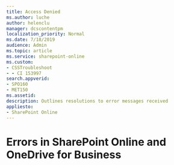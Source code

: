 ```yaml
---
title: Access Denied
ms.author: luche
author: helenclu
manager: dcscontentpm
localization_priority: Normal
ms.date: 7/18/2019
audience: Admin
ms.topic: article
ms.service: sharepoint-online
ms.custom: 
- CSSTroubleshoot
- - CI 153997
search.appverid:
- SPO160
- MET150
ms.assetid: 
description: Outlines resolutions to error messages received
appliesto:
- SharePoint Online
---
```

# Errors in SharePoint Online and OneDrive for Business
